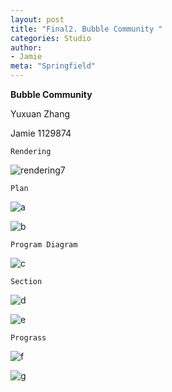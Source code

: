 ```yaml
---
layout: post
title: "Final2. Bubble Community "
categories: Studio
author:
- Jamie
meta: "Springfield"
---
```

**Bubble Community**

Yuxuan Zhang

Jamie
1129874

`Rendering`

![rendering7](https://user-images.githubusercontent.com/90487072/144098912-f4ca0935-961c-466e-912e-18c853a0233c.jpg)


`Plan`

![a](https://user-images.githubusercontent.com/90487072/144099134-9f3769f1-ea8a-4113-804a-cdc2502d0ee6.png)

![b](https://user-images.githubusercontent.com/90487072/144099170-f4ba6e39-7694-4208-9c5c-34ebdf32c115.png)

`Program Diagram`

![c](https://user-images.githubusercontent.com/90487072/144099279-2f086b19-81ad-4637-a990-b2f8995f20f3.png)

`Section`

![d](https://user-images.githubusercontent.com/90487072/144099338-31463e95-95d8-47eb-84d7-3bf9e79d845f.png)

![e](https://user-images.githubusercontent.com/90487072/144099367-6e76a7f5-b161-4da3-9282-7e3e7cf7c7f6.png)

`Prograss`

![f](https://user-images.githubusercontent.com/90487072/144099431-5fd15551-1c4b-4e69-b08d-00d81bd0f577.png)

![g](https://user-images.githubusercontent.com/90487072/144099456-c0d87743-2422-46e1-b065-4b30e725cd5f.png)
